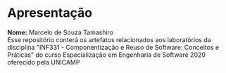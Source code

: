 # Apresentação

<b>Nome:</b> Marcelo de Souza Tamashiro<br>
Esse repositório conterá os artefatos relacionados aos laboratórios da disciplina "INF331 - Componentização e Reuso de Software: Conceitos e Práticas" do curso Especialização em Engenharia de Software 2020 oferecido pela UNICAMP

